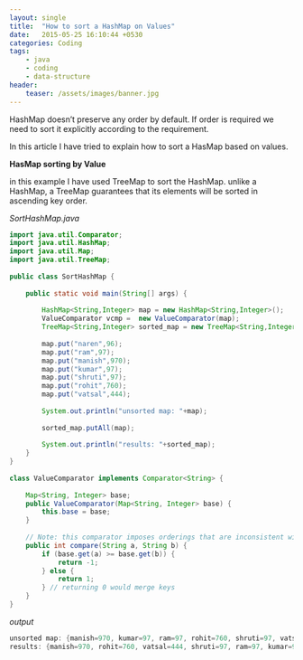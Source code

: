 ```yaml
---
layout: single
title:  "How to sort a HashMap on Values"
date:   2015-05-25 16:10:44 +0530
categories: Coding
tags: 
    - java
    - coding
    - data-structure
header:
    teaser: /assets/images/banner.jpg
---
```

HashMap doesn’t preserve any order by default. If order is required we need to sort it explicitly according to the requirement.

In this article I have tried to explain how to sort a HasMap based on values.


**HasMap sorting by Value**

in this example I have used TreeMap to sort the HashMap. unlike a HashMap, a TreeMap guarantees that its elements will be sorted in ascending key order.

*SortHashMap.java*
```java
import java.util.Comparator;
import java.util.HashMap;
import java.util.Map;
import java.util.TreeMap;
 
public class SortHashMap {
 
    public static void main(String[] args) {
 
        HashMap<String,Integer> map = new HashMap<String,Integer>();
        ValueComparator vcmp =  new ValueComparator(map);
        TreeMap<String,Integer> sorted_map = new TreeMap<String,Integer>(vcmp);
 
        map.put("naren",96);
        map.put("ram",97);
        map.put("manish",970);
        map.put("kumar",97);
        map.put("shruti",97);
        map.put("rohit",760);
        map.put("vatsal",444);
 
        System.out.println("unsorted map: "+map);
 
        sorted_map.putAll(map);
 
        System.out.println("results: "+sorted_map);
    }
}
 
class ValueComparator implements Comparator<String> {
 
    Map<String, Integer> base;
    public ValueComparator(Map<String, Integer> base) {
        this.base = base;
    }
 
    // Note: this comparator imposes orderings that are inconsistent with equals.    
    public int compare(String a, String b) {
        if (base.get(a) >= base.get(b)) {
            return -1;
        } else {
            return 1;
        } // returning 0 would merge keys
    }
}
```

*output*
```java
unsorted map: {manish=970, kumar=97, ram=97, rohit=760, shruti=97, vatsal=444, naren=96}
results: {manish=970, rohit=760, vatsal=444, shruti=97, ram=97, kumar=97, naren=96}
```